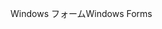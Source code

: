 <span data-ttu-id="660f7-101">Windows フォーム</span><span class="sxs-lookup"><span data-stu-id="660f7-101">Windows Forms</span></span>